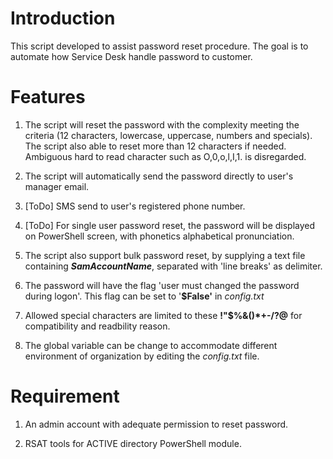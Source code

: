
# Introduction

This script developed to assist password reset procedure. The goal is to automate how Service Desk handle password to customer.

  

# Features

1. The script will reset the password with the complexity meeting the criteria (12 characters, lowercase, uppercase, numbers and specials). The script also able to reset more than 12 characters if needed. Ambiguous hard to read character such as O,0,o,l,I,1. is disregarded.

  

2. The script will automatically send the password directly to user's manager email.

  

3. [ToDo] SMS send to user's registered phone number.

  

4. [ToDo] For single user password reset, the password will be displayed on PowerShell screen, with phonetics alphabetical pronunciation.

  

4. The script also support bulk password reset, by supplying a text file containing ***SamAccountName***, separated with 'line breaks' as delimiter.

  

5. The password will have the flag 'user must changed the password during logon'. This flag can be set to '**$False'** in *config.txt*

  

6. Allowed special characters are limited to these **!"$%&()*+-/?@** for compatibility and readbility reason.

  

7. The global variable can be change to accommodate different environment of organization by editing the *config.txt* file.

  

# Requirement

1. An admin account  with adequate permission to reset password.  

2. RSAT tools for ACTIVE directory PowerShell module.